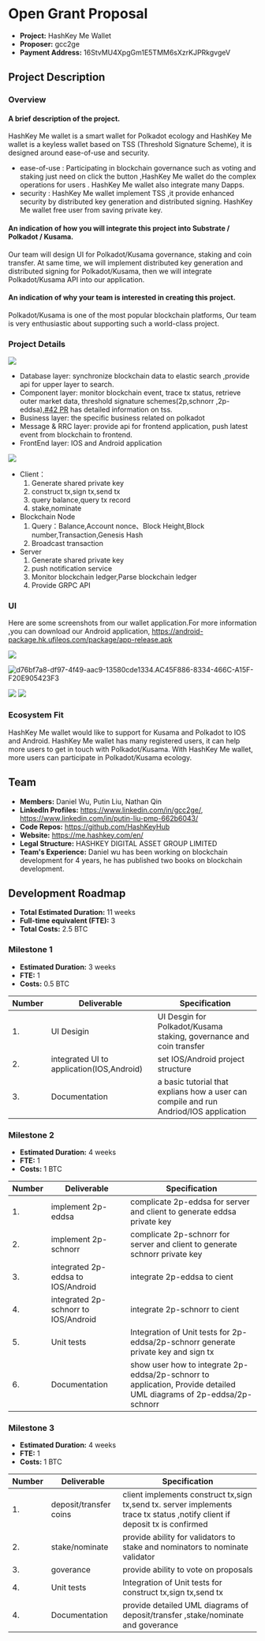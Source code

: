 # Open Grant Proposal

* **Project:** HashKey Me Wallet
* **Proposer:** gcc2ge
* **Payment Address:** 16StvMU4XpgGm1E5TMM6sXzrKJPRkgvgeV

## Project Description 

### Overview
#### A brief description of the project.

HashKey Me wallet is a smart wallet for Polkadot ecology and HashKey Me wallet is a keyless wallet based on TSS (Threshold Signature Scheme), it is designed around ease-of-use and security. 
- ease-of-use : Participating in blockchain governance such as voting and staking just need on click the button ,HashKey Me wallet do the complex  operations for users . HashKey Me wallet also integrate many Dapps.
- security : HashKey Me wallet implement TSS ,it provide enhanced security by distributed key generation and distributed signing. HashKey Me wallet free user from saving private key.

#### An indication of how you will integrate this project into Substrate / Polkadot / Kusama.

Our team will design UI for Polkadot/Kusama governance, staking and coin transfer. At same time, we will implement distributed key generation and distributed signing for Polkadot/Kusama, then we will integrate Polkadot/Kusama API into our application.

#### An indication of why your team is interested in creating this project.

Polkadot/Kusama is one of the most popular blockchain platforms, Our team is very enthusiastic about supporting such a world-class project. 


### Project Details
![](https://i.loli.net/2020/09/18/Y3e5tFJ6lZdCbgo.jpg)

- Database layer: synchronize blockchain data to elastic search ,provide api for upper layer to search.
- Component layer: monitor blockchain event, trace tx status,  retrieve outer market data, threshold signature schemes(2p,schnorr ,2p-eddsa),[#42 PR](https://github.com/w3f/Open-Grants-Program/pull/42)  has detailed information on tss.
- Business layer:  the specific business related on polkadot 
- Message & RRC layer: provide api for frontend application, push latest event from blockchain  to frontend.
- FrontEnd layer: IOS and Android application

![](https://i.loli.net/2020/09/18/lqSjPKIinJ9QLwb.jpg)
- Client：
  1. Generate shared private key
  2. construct tx,sign tx,send tx
  3. query balance,query tx record
  4. stake,nominate
- Blockchain Node
  1. Query：Balance,Account nonce、Block Height,Block number,Transaction,Genesis Hash
  2. Broadcast transaction
- Server
  1. Generate shared private key
  2. push notification service
  3. Monitor blockchain ledger,Parse blockchain ledger
  4. Provide GRPC API 

### UI

Here are some screenshots from our wallet application.For more information ,you can download our Android application, https://android-package.hk.ufileos.com/package/app-release.apk

![](https://i.loli.net/2020/09/23/RbeLkY7mtZXywWH.png)

![d76bf7a8-df97-4f49-aac9-13580cde1334.AC45F886-8334-466C-A15F-F20E905423F3](https://i.loli.net/2020/09/23/6jpXPk5IWmRynLq.png)


![](https://i.loli.net/2020/09/23/tUioezMaHQOLWrp.jpg)
![](https://i.loli.net/2020/09/23/8LI6xOyAn5QucEB.jpg)


### Ecosystem Fit

HashKey Me wallet would like to support for Kusama and Polkadot to IOS and Android. HashKey Me wallet has many registered users, it can help more users to get in touch with Polkadot/Kusama. With HashKey Me wallet, more users can  participate in Polkadot/Kusama ecology.


## Team 

* **Members:** Daniel Wu, Putin Liu, Nathan Qin
* **LinkedIn Profiles:** https://www.linkedin.com/in/gcc2ge/, https://www.linkedin.com/in/putin-liu-pmp-662b6043/
* **Code Repos:** https://github.com/HashKeyHub
* **Website:**	 https://me.hashkey.com/en/
* **Legal Structure:**  HASHKEY DIGITAL ASSET GROUP LIMITED
* **Team's Experience:** Daniel wu has been working on blockchain development for 4 years, he has published two books on blockchain development.

## Development Roadmap 

* **Total Estimated Duration:** 11 weeks
* **Full-time equivalent (FTE):**  3
* **Total Costs:** 2.5 BTC


### Milestone 1 

* **Estimated Duration:** 3 weeks 
* **FTE:**  1
* **Costs:** 0.5 BTC


| Number | Deliverable | Specification | 
| ------------- | ------------- | ------------- |
| 1. | UI Desigin |UI Desgin for Polkadot/Kusama staking, governance and coin transfer |  
| 2. | integrated UI to application(IOS,Android)| set IOS/Android project structure|  
| 3. | Documentation| a basic tutorial that explians how a user can compile and run Andriod/IOS application|  


### Milestone 2 

* **Estimated Duration:** 4 weeks 
* **FTE:**  1
* **Costs:** 1 BTC


| Number | Deliverable | Specification | 
| ------------- | ------------- | ------------- |
| 1. | implement 2p-eddsa | complicate 2p-eddsa for server and client to generate eddsa private key | 
| 2. | implement 2p-schnorr| complicate 2p-schnorr for server and client to generate schnorr private key|  
| 3. | integrated 2p-eddsa to IOS/Android| integrate 2p-eddsa to cient|  
| 4. | integrated 2p-schnorr to IOS/Android |integrate 2p-schnorr to cient |  
| 5. | Unit tests| Integration of Unit tests for 2p-eddsa/2p-schnorr generate private key and sign tx |  
| 6. | Documentation| show user how to integrate 2p-eddsa/2p-schnorr to application, Provide detailed UML diagrams of 2p-eddsa/2p-schnorr |  


### Milestone 3

* **Estimated Duration:** 4 weeks 
* **FTE:**  1
* **Costs:** 1 BTC


| Number | Deliverable | Specification | 
| ------------- | ------------- | ------------- |
| 1. | deposit/transfer coins| client  implements construct tx,sign tx,send tx. server implements trace tx status ,notify client if deposit tx is confirmed|  
| 2. | stake/nominate | provide ability for validators to stake and nominators to nominate validator|   
| 3. |goverance	| provide ability to vote  on proposals  |  
|4. | Unit tests | Integration of Unit tests for construct tx,sign tx,send tx  |
|4. | Documentation| provide detailed  UML diagrams of deposit/transfer ,stake/nominate and goverance  |

